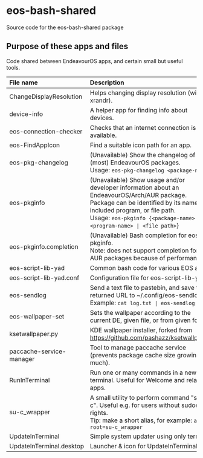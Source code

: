 # eos-bash-shared

Source code for the eos-bash-shared package

## Purpose of these apps and files

Code shared between EndeavourOS apps, and certain small but useful tools.

File name | Description
:---- | :-------
ChangeDisplayResolution | Helps changing display resolution (with xrandr).
device-info | A helper app for finding info about devices.
eos-connection-checker | Checks that an internet connection is available.
eos-FindAppIcon | Find a suitable icon path for an app.
eos-pkg-changelog | (Unavailable) Show the changelog of (most) EndeavourOS packages.<br>Usage: `eos-pkg-changelog <package-name>`
eos-pkginfo | (Unavailable) Show usage and/or developer information about an EndeavourOS/Arch/AUR package.<br>Package can be identified by its name, included program, or file path.<br>Usage: `eos-pkginfo {<package-name> \| <program-name> \| <file path>`}
eos-pkginfo.completion | (Unavailable) Bash completion for eos-pkginfo.<br>Note: does not support completion for AUR packages because of performance.
eos-script-lib-yad | Common bash code for various EOS apps.
eos-script-lib-yad.conf | Configuration file for eos-script-lib-yad.
eos-sendlog | Send a text file to pastebin, and save the returned URL to ~/.config/eos-sendlog.txt.<br>Example: `cat log.txt \| eos-sendlog`
eos-wallpaper-set | Sets the wallpaper according to the current DE, given file, or from given folder.
ksetwallpaper.py | KDE wallpaper installer, forked from https://github.com/pashazz/ksetwallpaper.
paccache-service-manager | Tool to manage paccache service (prevents package cache size growing too much).
RunInTerminal | Run one or many commands in a new terminal. Useful for Welcome and related apps.
su-c_wrapper | A small utility to perform command "su -c". Useful e.g. for users without sudoers rights.<br> Tip: make a short alias, for example: `alias root=su-c_wrapper`
UpdateInTerminal | Simple system updater using only terminal.
UpdateInTerminal.desktop | Launcher & icon for UpdateInTerminal.

